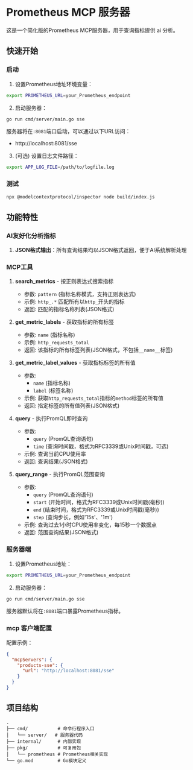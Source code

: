 # Prometheus MCP 服务器

这是一个简化版的Prometheus MCP服务器，用于查询指标提供 ai 分析。

## 快速开始

### 启动

1. 设置Prometheus地址环境变量：
```bash
export PROMETHEUS_URL=your_Prometheus_endpoint
```

2. 启动服务器：
```bash
go run cmd/server/main.go sse
```

服务器将在`:8081`端口启动，可以通过以下URL访问：
- http://localhost:8081/sse

3. (可选) 设置日志文件路径：
```bash
export APP_LOG_FILE=/path/to/logfile.log
```

### 测试
```bash
npx @modelcontextprotocol/inspector node build/index.js
```

## 功能特性

### AI友好化分析指标

1. **JSON格式输出**：所有查询结果均以JSON格式返回，便于AI系统解析处理

### MCP工具

1. **search_metrics** - 按正则表达式搜索指标
   - 参数: `pattern` (指标名称模式，支持正则表达式)
   - 示例: `http_.*` 匹配所有以`http_`开头的指标
   - 返回: 匹配的指标名称列表(JSON格式)

2. **get_metric_labels** - 获取指标的所有标签
   - 参数: `name` (指标名称)
   - 示例: `http_requests_total`
   - 返回: 该指标的所有标签列表(JSON格式，不包括`__name__`标签)

3. **get_metric_label_values** - 获取指标标签的所有值
   - 参数: 
     - `name` (指标名称)
     - `label` (标签名称)
   - 示例: 获取`http_requests_total`指标的`method`标签的所有值
   - 返回: 指定标签的所有值列表(JSON格式)

4. **query** - 执行PromQL即时查询
   - 参数:
     - `query` (PromQL查询语句)
     - `time` (查询时间戳，格式为RFC3339或Unix时间戳，可选)
   - 示例: 查询当前CPU使用率
   - 返回: 查询结果(JSON格式)

5. **query_range** - 执行PromQL范围查询
   - 参数:
     - `query` (PromQL查询语句)
     - `start` (开始时间，格式为RFC3339或Unix时间戳(毫秒))
     - `end` (结束时间，格式为RFC3339或Unix时间戳(毫秒))
     - `step` (查询步长，例如'15s'、'1m')
   - 示例: 查询过去1小时CPU使用率变化，每15秒一个数据点
   - 返回: 范围查询结果(JSON格式)

### 服务器端

1. 设置Prometheus地址：
```bash
export PROMETHEUS_URL=your_Prometheus_endpoint
```
2. 启动服务器：
```bash
go run cmd/server/main.go sse
```

服务器默认将在`:8081`端口暴露Prometheus指标。

### mcp 客户端配置

配置示例：
```json
{
  "mcpServers": {
    "products-sse": {
      "url": "http://localhost:8081/sse"
    }
  }
}
```
## 项目结构

```
.
├── cmd/           # 命令行程序入口
│   └── server/   # 服务器代码
├── internal/      # 内部实现
├── pkg/           # 可复用包
│   └── prometheus # Prometheus相关实现
└── go.mod         # Go模块定义
```